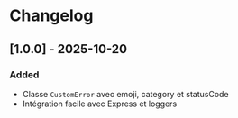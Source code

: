 # Changelog

## [1.0.0] - 2025-10-20

### Added

- Classe `CustomError` avec emoji, category et statusCode
- Intégration facile avec Express et loggers
